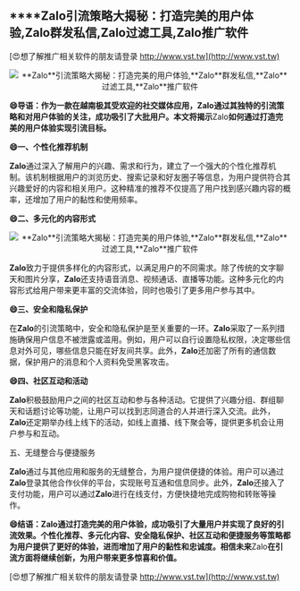 ## ****Zalo**引流策略大揭秘：打造完美的用户体验,**Zalo**群发私信,**Zalo**过滤工具,**Zalo**推广软件**

[😍想了解推广相关软件的朋友请登录 http://www.vst.tw](http://www.vst.tw)

 <center><img src="https://vst.tw/MP4/tuiguang/png/8.png" alt="**Zalo**引流策略大揭秘：打造完美的用户体验,**Zalo**群发私信,**Zalo**过滤工具,**Zalo**推广软件"></center>

**😄导语：作为一款在越南极其受欢迎的社交媒体应用，**Zalo**通过其独特的引流策略和对用户体验的关注，成功吸引了大批用户。本文将揭示**Zalo**如何通过打造完美的用户体验实现引流目标。**

**😄一、个性化推荐机制**

**Zalo**通过深入了解用户的兴趣、需求和行为，建立了一个强大的个性化推荐机制。该机制根据用户的浏览历史、搜索记录和好友圈子等信息，为用户提供符合其兴趣爱好的内容和相关用户。这种精准的推荐不仅提高了用户找到感兴趣内容的概率，还增加了用户的黏性和使用频率。

**😄二、多元化的内容形式**

 <center><img src="https://vst.tw/MP4/tuiguang/png/4.png" alt="**Zalo**引流策略大揭秘：打造完美的用户体验,**Zalo**群发私信,**Zalo**过滤工具,**Zalo**推广软件"></center>

**Zalo**致力于提供多样化的内容形式，以满足用户的不同需求。除了传统的文字聊天和图片分享，**Zalo**还支持语音消息、视频通话、直播等功能。这种多元化的内容形式给用户带来更丰富的交流体验，同时也吸引了更多用户参与其中。

**😄三、安全和隐私保护**

在**Zalo**的引流策略中，安全和隐私保护是至关重要的一环。**Zalo**采取了一系列措施确保用户信息不被泄露或滥用。例如，用户可以自行设置隐私权限，决定哪些信息对外可见，哪些信息只能在好友间共享。此外，**Zalo**还加密了所有的通信数据，保护用户的消息和个人资料免受黑客攻击。

**😄四、社区互动和活动**

**Zalo**积极鼓励用户之间的社区互动和参与各种活动。它提供了兴趣分组、群组聊天和话题讨论等功能，让用户可以找到志同道合的人并进行深入交流。此外，**Zalo**还定期举办线上线下的活动，如线上直播、线下聚会等，提供更多机会让用户参与和互动。

五、无缝整合与便捷服务

**Zalo**通过与其他应用和服务的无缝整合，为用户提供便捷的体验。用户可以通过**Zalo**登录其他合作伙伴的平台，实现账号互通和信息同步。此外，**Zalo**还接入了支付功能，用户可以通过**Zalo**进行在线支付，方便快捷地完成购物和转账等操作。

**😄结语：**Zalo**通过打造完美的用户体验，成功吸引了大量用户并实现了良好的引流效果。个性化推荐、多元化内容、安全隐私保护、社区互动和便捷服务等策略都为用户提供了更好的体验，进而增加了用户的黏性和忠诚度。相信未来**Zalo**在引流方面将继续创新，为用户带来更多惊喜和价值。**

[😍想了解推广相关软件的朋友请登录 http://www.vst.tw](http://www.vst.tw)



